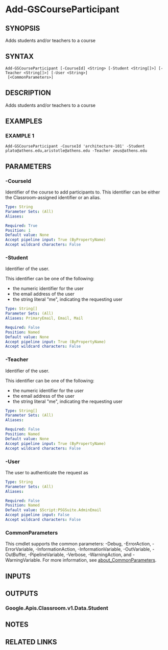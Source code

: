 # Add-GSCourseParticipant

## SYNOPSIS
Adds students and/or teachers to a course

## SYNTAX

```
Add-GSCourseParticipant [-CourseId] <String> [-Student <String[]>] [-Teacher <String[]>] [-User <String>]
 [<CommonParameters>]
```

## DESCRIPTION
Adds students and/or teachers to a course

## EXAMPLES

### EXAMPLE 1
```
Add-GSCourseParticipant -CourseId 'architecture-101' -Student plato@athens.edu,aristotle@athens.edu -Teacher zeus@athens.edu
```

## PARAMETERS

### -CourseId
Identifier of the course to add participants to.
This identifier can be either the Classroom-assigned identifier or an alias.

```yaml
Type: String
Parameter Sets: (All)
Aliases:

Required: True
Position: 1
Default value: None
Accept pipeline input: True (ByPropertyName)
Accept wildcard characters: False
```

### -Student
Identifier of the user.

This identifier can be one of the following:

* the numeric identifier for the user
* the email address of the user
* the string literal "me", indicating the requesting user

```yaml
Type: String[]
Parameter Sets: (All)
Aliases: PrimaryEmail, Email, Mail

Required: False
Position: Named
Default value: None
Accept pipeline input: True (ByPropertyName)
Accept wildcard characters: False
```

### -Teacher
Identifier of the user.

This identifier can be one of the following:

* the numeric identifier for the user
* the email address of the user
* the string literal "me", indicating the requesting user

```yaml
Type: String[]
Parameter Sets: (All)
Aliases:

Required: False
Position: Named
Default value: None
Accept pipeline input: True (ByPropertyName)
Accept wildcard characters: False
```

### -User
The user to authenticate the request as

```yaml
Type: String
Parameter Sets: (All)
Aliases:

Required: False
Position: Named
Default value: $Script:PSGSuite.AdminEmail
Accept pipeline input: False
Accept wildcard characters: False
```

### CommonParameters
This cmdlet supports the common parameters: -Debug, -ErrorAction, -ErrorVariable, -InformationAction, -InformationVariable, -OutVariable, -OutBuffer, -PipelineVariable, -Verbose, -WarningAction, and -WarningVariable. For more information, see [about_CommonParameters](http://go.microsoft.com/fwlink/?LinkID=113216).

## INPUTS

## OUTPUTS

### Google.Apis.Classroom.v1.Data.Student
## NOTES

## RELATED LINKS
